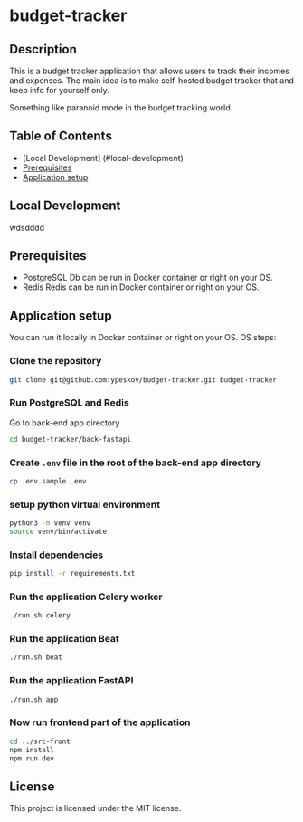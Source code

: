 # budget-tracker

## Description
This is a budget tracker application that allows users to track their incomes and expenses.
The main idea is to make self-hosted budget tracker that and keep info for yourself only.

Something like paranoid mode in the budget tracking world.

## Table of Contents
  - [Local Development] (#local-development)
  - [Prerequisites](#prerequisites)
  - [Application setup](#application-setup)


## Local Development
wdsdddd

## Prerequisites
- PostgreSQL
Db can be run in Docker container or right on your OS.
- Redis
Redis can be run in Docker container or right on your OS.


## Application setup
You can run it locally in Docker container or right on your OS.
OS steps:
### Clone the repository
```bash
git clone git@github.com:ypeskov/budget-tracker.git budget-tracker
``` 
### Run PostgreSQL and Redis
Go to back-end app directory
```bash
cd budget-tracker/back-fastapi
```
### Create `.env` file in the root of the back-end app directory
```bash
cp .env.sample .env
```
### setup python virtual environment
```bash
python3 -m venv venv
source venv/bin/activate
```
### Install dependencies
```bash
pip install -r requirements.txt
```
### Run the application Celery worker
```bash
./run.sh celery
```
### Run the application Beat
```bash
./run.sh beat
```
### Run the application FastAPI
```bash
./run.sh app
```
### Now run frontend part of the application
```bash
cd ../src-front
npm install
npm run dev
```

## License
This project is licensed under the MIT license.

